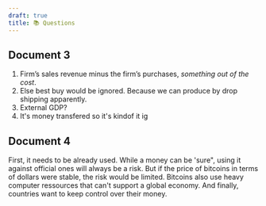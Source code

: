 ```yaml
---
draft: true
title: 📚 Questions
---
```

## Document 3
1. Firm’s sales revenue minus the firm’s purchases, *something out of the cost*.
2. Else best buy would be ignored. Because we can produce by drop shipping apparently.
3. External GDP?
4. It's money transfered so it's kindof it ig
## Document 4
First, it needs to be already used. While a money can be 'sure", using it against official ones will always be a risk. But if the price of bitcoins in terms of dollars were stable, the risk would be limited. Bitcoins also use heavy computer ressources that can't support a global economy. And finally, countries want to keep control over their money.